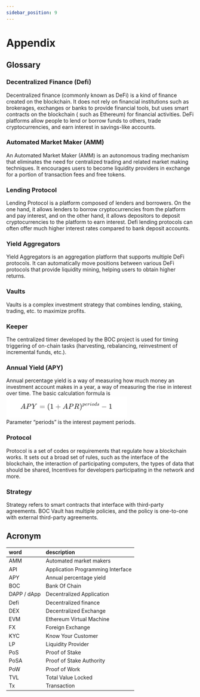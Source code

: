 ```yaml
---
sidebar_position: 9
---
```

# Appendix

## Glossary

### Decentralized Finance (Defi)  

Decentralized finance (commonly known as DeFi) is a kind of finance created on the blockchain. It does not rely on financial institutions such as brokerages, exchanges or banks to provide financial tools, but uses smart contracts on the blockchain ( such as Ethereum) for financial activities. DeFi platforms allow people to lend or borrow funds to others, trade cryptocurrencies, and earn interest in savings-like accounts.

### Automated Market Maker (AMM)  

An Automated Market Maker (AMM) is an autonomous trading mechanism that eliminates the need for centralized trading and related market making techniques. It encourages users to become liquidity providers in exchange for a portion of transaction fees and free tokens.

### Lending Protocol  

Lending Protocol is a platform composed of lenders and borrowers. On the one hand, it allows lenders to borrow cryptocurrencies from the platform and pay interest, and on the other hand, it allows depositors to deposit cryptocurrencies to the platform to earn interest. Defi lending protocols can often offer much higher interest rates compared to bank deposit accounts.

### Yield Aggregators  

Yield Aggregators is an aggregation platform that supports multiple DeFi protocols. It can automatically move positions between various DeFi protocols that provide liquidity mining, helping users to obtain higher returns.

### Vaults  

Vaults is a complex investment strategy that combines lending, staking, trading, etc. to maximize profits.

### Keeper  

The centralized timer developed by the BOC project is used for timing triggering of on-chain tasks (harvesting, rebalancing, reinvestment of incremental funds, etc.).

### Annual Yield (APY)  

Annual percentage yield is a way of measuring how much money an investment account makes in a year, a way of measuring the rise in interest over time. The basic calculation formula is  
![pic-en-10-1](/images/pic-en-10-1.png)  
Parameter “periods” is the interest payment periods.

### Protocol  

Protocol is a set of codes or requirements that regulate how a blockchain works. It sets out a broad set of rules, such as the interface of the blockchain, the interaction of participating computers, the types of data that should be shared, Incentives for developers participating in the network and more.

### Strategy  

Strategy refers to smart contracts that interface with third-party agreements. BOC Vault has multiple policies, and the policy is one-to-one with external third-party agreements.

## Acronym

| word        | description                       |
| :---------- | :-------------------------------- |
| AMM         | Automated market makers           |
| API         | Application Programming Interface |
| APY         | Annual percentage yield           |
| BOC         | Bank Of Chain                     |
| DAPP / dApp | Decentralized Application         |
| Defi        | Decentralized finance             |
| DEX         | Decentralized Exchange            |
| EVM         | Ethereum Virtual Machine          |
| FX          | Foreign Exchange                  |
| KYC         | Know Your Customer                |
| LP          | Liquidity Provider                |
| PoS         | Proof of Stake                    |
| PoSA        | Proof of Stake Authority          |
| PoW         | Proof of Work                     |
| TVL         | Total Value Locked                |
| Tx          | Transaction                       |
